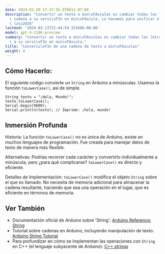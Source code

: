 ```yaml
---
date: 2024-01-20 17:37:55.078611-07:00
description: "Convertir un texto a min\xFAsculas es cambiar todas las letras de una\
  \ cadena a su versi\xF3n en min\xFAscula. Lo hacemos para unificar el texto, facilitando\
  \ la\u2026"
lastmod: '2024-03-13T22:44:59.321686-06:00'
model: gpt-4-1106-preview
summary: "Convertir un texto a min\xFAsculas es cambiar todas las letras de una cadena\
  \ a su versi\xF3n en min\xFAscula."
title: "Conversi\xF3n de una cadena de texto a min\xFAsculas"
weight: 4
---
```


## Cómo Hacerlo:
El siguiente código convierte un `String` en Arduino a minúsculas. Usamos la función `toLowerCase()`, así de simple.

```Arduino
String texto = "¡Hola, Mundo!";
texto.toLowerCase();
Serial.begin(9600);
Serial.println(texto); // Imprime: ¡hola, mundo!
```

## Inmersión Profunda
Historia: La función `toLowerCase()` no es única de Arduino, existe en muchos lenguajes de programación. Fue creada para manejar datos de texto de manera más flexible.

Alternativas: Podrías recorrer cada carácter y convertirlo individualmente a minúscula, pero ¿para qué complicarse? `toLowerCase()` es directo y eficiente.

Detalles de Implementación: `toLowerCase()` modifica el objeto `String` sobre el que es llamado. No necesita de memoria adicional para almacenar la cadena resultante, haciendo que sea una operación en el lugar, que es eficiente en términos de memoria.

## Ver También
- Documentación oficial de Arduino sobre 'String': [Arduino Reference: String](https://www.arduino.cc/reference/en/language/variables/data-types/stringobject/)
- Tutorial sobre cadenas en Arduino, incluyendo manipulación de texto: [Arduino String Tutorial](https://www.arduino.cc/en/Tutorial/BuiltInExamples/StringAppendOperator)
- Para profundizar en cómo se implementan las operaciones con `String` en C++ (el lenguaje subyacente de Arduino): [C++ strings](http://www.cplusplus.com/reference/string/string/)
